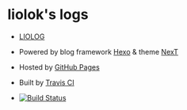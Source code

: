# liolok's logs

- [LIOLOG](https://liolok.github.io)

- Powered by blog framework [Hexo](https://hexo.io/) & theme [NexT](https://github.com/theme-next/hexo-theme-next/)

- Hosted by [GitHub Pages](https://pages.github.com/)

- Built by [Travis CI](https://travis-ci.org/)

- [![Build Status](https://travis-ci.org/liolok/liolok.github.io.svg?branch=source)](https://travis-ci.org/liolok/liolok.github.io)

